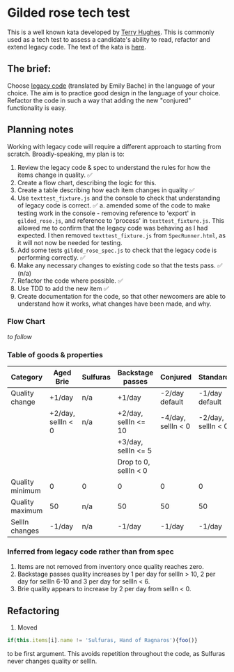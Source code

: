 # Gilded rose tech test

This is a well known kata developed by [Terry Hughes](http://iamnotmyself.com/2011/02/13/refactor-this-the-gilded-rose-kata/). This is commonly used as a tech test to assess a candidate's ability to read, refactor and extend legacy code.  The text of the kata is [here](/kata_text.md).

## The brief:

Choose [legacy code](https://github.com/emilybache/GildedRose-Refactoring-Kata) (translated by Emily Bache) in the language of your choice. The aim is to practice good design in the language of your choice. Refactor the code in such a way that adding the new "conjured" functionality is easy.

## Planning notes

Working with legacy code will require a different approach to starting from scratch.   Broadly-speaking, my plan is to:
1. Review the legacy code & spec to understand the rules for how the items change in quality. ✅
2. Create a flow chart, describing the logic for this.
3. Create a table describing how each item changes in quality ✅
4. Use `texttest_fixture.js` and the console to check that understanding of legacy code is correct.  ✅
  a. amended some of the code to make testing work in the console - removing reference to 'export' in `gilded_rose.js`, and reference to 'process' in `texttest_fixture.js`.  This allowed me to confirm that the legacy code was behaving as I had expected.  I then removed `texttest_fixture.js` from `SpecRunner.html`, as it will not now be needed for testing.
5. Add some tests `gilded_rose_spec.js` to check that the legacy code is performing correctly. ✅
6. Make any necessary changes to existing code so that the tests pass. ✅ (n/a)
7. Refactor the code where possible. ✅
8. Use TDD to add the new item ✅
9. Create documentation for the code, so that other newcomers are able to understand how it works, what changes have been made, and why.

### Flow Chart
*to follow*

### Table of goods & properties

| Category  | Aged Brie | Sulfuras  | Backstage passes  | Conjured  | Standard  |
| --- | --- | --- | --- | --- | --- |
| Quality change  | +1/day | n/a | +1/day | -2/day default | -1/day default |
|   |  +2/day, sellIn < 0 | n/a  | +2/day, sellIn <= 10 | -4/day, sellIn < 0  | -2/day, sellIn < 0  |
|   |   |   | +3/day, sellIn <= 5 |   |   |
|   |   |   |  Drop to 0, sellIn < 0 |   |   |
| Quality minimum | 0 | 0 | 0 | 0 | 0 |
| Quality maximum | 50  | n/a  | 50  | 50  | 50  |
| SellIn changes| -1/day | n/a  | -1/day  | -1/day  | -1/day  |

### Inferred from legacy code rather than from spec
1. Items are not removed from inventory once quality reaches zero.
2. Backstage passes quality increases by 1 per day for sellIn > 10, 2 per day for sellIn 6-10 and 3 per day for sellIn < 6.
3. Brie quality appears to increase by 2 per day from sellIn < 0.

## Refactoring
1. Moved
```js
if(this.items[i].name != 'Sulfuras, Hand of Ragnaros'){foo()}
```
to be first argument.  This avoids repetition throughout the code, as Sulfuras never changes quality or sellIn.
